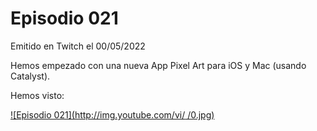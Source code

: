 # Episodio 021

Emitido en Twitch el 00/05/2022 

Hemos empezado con una nueva App Pixel Art para iOS y Mac (usando Catalyst).

Hemos visto: 


[![Episodio 021](http://img.youtube.com/vi/ /0.jpg)](https://youtu.be/ )
